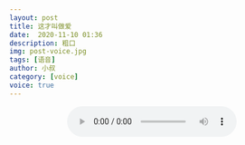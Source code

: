 ```yaml
---
layout: post
title: 这才叫做爱
date:  2020-11-10 01:36
description: 粗口
img: post-voice.jpg
tags: [语音]
author: 小叔
category: [voice]
voice: true
---
```

<div align="center">
  <audio controls>
    <source src="https://www.wmnhw.workers.dev/1:/%E7%B2%97%E5%8F%A3%E8%AF%AD%E9%9F%B3/%E5%B0%8F%E5%8F%94/%E8%BF%99%E6%89%8D%E5%8F%AB%E5%81%9A%E7%88%B1.mp3" type="audio/mpeg">
    <embed height="0" width="0" src="horse.mp3">
  </audio>
</div>

